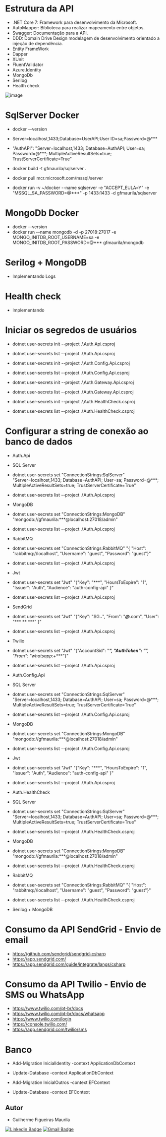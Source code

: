 # Estrutura da API
- .NET Core 7: Framework para desenvolvimento da Microsoft.
- AutoMapper: Biblioteca para realizar mapeamento entre objetos.
- Swagger: Documentação para a API.
- DDD: Domain Drive Design modelagem de desenvolvimento orientado a injeção de dependência.
- Entity FrameWork
- Dapper
- XUnit
- FluentValidator
- Azure.Identity
- MongoDb
- Serilog
- Health check

![image](https://user-images.githubusercontent.com/5544035/222324260-0deb9650-1642-4ca1-896e-0c3e919e068e.png)


# SqlServer Docker
- docker --version
- Server=localhost,1433;Database=UserAPI;User ID=sa;Password=@***
- "AuthAPI": "Server=localhost,1433; Database=AuthAPI; User=sa; Password=@***; MultipleActiveResultSets=true; TrustServerCertificate=True"

- docker build -t gfmaurila/sqlserver .
- docker pull mcr.microsoft.com/mssql/server
- docker run -v ~/docker --name sqlserver -e "ACCEPT_EULA=Y" -e "MSSQL_SA_PASSWORD=@***" -p 1433:1433 -d gfmaurila/sqlserver

# MongoDb Docker
- docker --version
- docker run --name mongodb -d -p 27018:27017 -e MONGO_INITDB_ROOT_USERNAME=sa -e MONGO_INITDB_ROOT_PASSWORD=@*** gfmaurila/mongodb

# Serilog + MongoDB
- Implementando Logs

# Health check
- Implementando

# Iniciar os segredos de usuários
- dotnet user-secrets init --project .\Auth.Api.csproj 
- dotnet user-secrets list --project .\Auth.Api.csproj

- dotnet user-secrets init --project .\Auth.Config.Api.csproj 
- dotnet user-secrets list --project .\Auth.Config.Api.csproj

- dotnet user-secrets init --project .\Auth.Gateway.Api.csproj 
- dotnet user-secrets list --project .\Auth.Gateway.Api.csproj

- dotnet user-secrets init --project .\Auth.HealthCheck.csproj 
- dotnet user-secrets list --project .\Auth.HealthCheck.csproj

# Configurar a string de conexão ao banco de dados

- Auth.Api
- SQL Server 
- dotnet user-secrets set "ConnectionStrings:SqlServer" "Server=localhost,1433; Database=AuthAPI; User=sa; Password=@***; MultipleActiveResultSets=true; TrustServerCertificate=True"
- dotnet user-secrets list --project .\Auth.Api.csproj

- MongoDB 
- dotnet user-secrets set "ConnectionStrings:MongoDB" "mongodb://gfmaurila:***@localhost:27018/admin"
- dotnet user-secrets list --project .\Auth.Api.csproj

- RabbitMQ 
- dotnet user-secrets set "ConnectionStrings:RabbitMQ" "{ "Host": "rabbitmq://localhost", "Username": "guest", "Password": "guest"}"
- dotnet user-secrets list --project .\Auth.Api.csproj

- Jwt 
- dotnet user-secrets set "Jwt" "{"Key": "***", "HoursToExpire": "1", "Issuer": "Auth", "Audience": "auth-config-api" }"
- dotnet user-secrets list --project .\Auth.Api.csproj

- SendGrid 
- dotnet user-secrets set "Jwt" "{"Key": "SG.***.***", "From": "***@***.com", "User": "*** ** ***" }"
- dotnet user-secrets list --project .\Auth.Api.csproj

- Twilio 
- dotnet user-secrets set "Jwt" "{"AccountSid": "***", "AuthToken": "****", "From": "whatsapp:+****"}"
- dotnet user-secrets list --project .\Auth.Api.csproj

- Auth.Config.Api
- SQL Server 
- dotnet user-secrets set "ConnectionStrings:SqlServer" "Server=localhost,1433; Database=AuthAPI; User=sa; Password=@***; MultipleActiveResultSets=true; TrustServerCertificate=True"
- dotnet user-secrets list --project .\Auth.Config.Api.csproj

- MongoDB 
- dotnet user-secrets set "ConnectionStrings:MongoDB" "mongodb://gfmaurila:***@localhost:27018/admin"
- dotnet user-secrets list --project .\Auth.Config.Api.csproj

- Jwt 
- dotnet user-secrets set "Jwt" "{"Key": "***", "HoursToExpire": "1", "Issuer": "Auth", "Audience": "auth-config-api" }"
- dotnet user-secrets list --project .\Auth.Api.csproj

- Auth.HealthCheck
- SQL Server 
- dotnet user-secrets set "ConnectionStrings:SqlServer" "Server=localhost,1433; Database=AuthAPI; User=sa; Password=@***; MultipleActiveResultSets=true; TrustServerCertificate=True"
- dotnet user-secrets list --project .\Auth.HealthCheck.csproj

- MongoDB 
- dotnet user-secrets set "ConnectionStrings:MongoDB" "mongodb://gfmaurila:***@localhost:27018/admin"
- dotnet user-secrets list --project .\Auth.HealthCheck.csproj

- RabbitMQ 
- dotnet user-secrets set "ConnectionStrings:RabbitMQ" "{ "Host": "rabbitmq://localhost", "Username": "guest", "Password": "guest"}"
- dotnet user-secrets list --project .\Auth.HealthCheck.csproj

- Serilog + MongoDB 

# Consumo da API SendGrid - Envio de email
- https://github.com/sendgrid/sendgrid-csharp
- https://app.sendgrid.com/
- https://app.sendgrid.com/guide/integrate/langs/csharp

# Consumo da API Twilio‌ - Envio de SMS ou WhatsApp
- https://www.twilio.com/pt-br/docs
- https://www.twilio.com/pt-br/docs/whatsapp
- https://www.twilio.com/login
- https://console.twilio.com/
- https://app.sendgrid.com/twilio/sms

# Banco
- Add-Migration InicialIdentity -context ApplicationDbContext
- Update-Database -context ApplicationDbContext

- Add-Migration InicialOutros -context EFContext
- Update-Database -context EFContext


## Autor

- Guilherme Figueiras Maurila

[![Linkedin Badge](https://img.shields.io/badge/-Guilherme_Figueiras_Maurila-blue?style=flat-square&logo=Linkedin&logoColor=white&link=https://www.linkedin.com/in/guilherme-maurila-58250026/)](https://www.linkedin.com/in/guilherme-maurila-58250026/)
[![Gmail Badge](https://img.shields.io/badge/-gfmaurila@gmail.com-c14438?style=flat-square&logo=Gmail&logoColor=white&link=mailto:gfmaurila@gmail.com)](mailto:gfmaurila@gmail.com)



